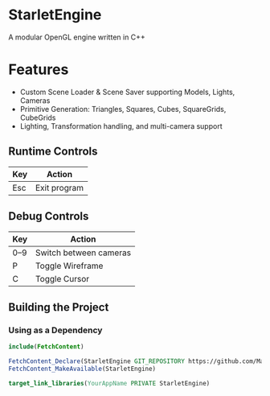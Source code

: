 # StarletEngine
A modular OpenGL engine written in C++

# Features
- Custom Scene Loader & Scene Saver supporting Models, Lights, Cameras
- Primitive Generation: Triangles, Squares, Cubes, SquareGrids, CubeGrids
- Lighting, Transformation handling, and multi-camera support

## Runtime Controls  
| **Key**       | **Action**             |
| ------------- | ---------------------- |
| Esc           | Exit program           |


## Debug Controls
| **Key**       | **Action**             |
| ------------- | ---------------------- |
| 0–9           | Switch between cameras |
| P             | Toggle Wireframe       |
| C             | Toggle Cursor          |

## Building the Project
### Using as a Dependency

```cmake
include(FetchContent)

FetchContent_Declare(StarletEngine GIT_REPOSITORY https://github.com/Masonlet/StarletEngine.git GIT_TAG main)
FetchContent_MakeAvailable(StarletEngine)

target_link_libraries(YourAppName PRIVATE StarletEngine)
```
